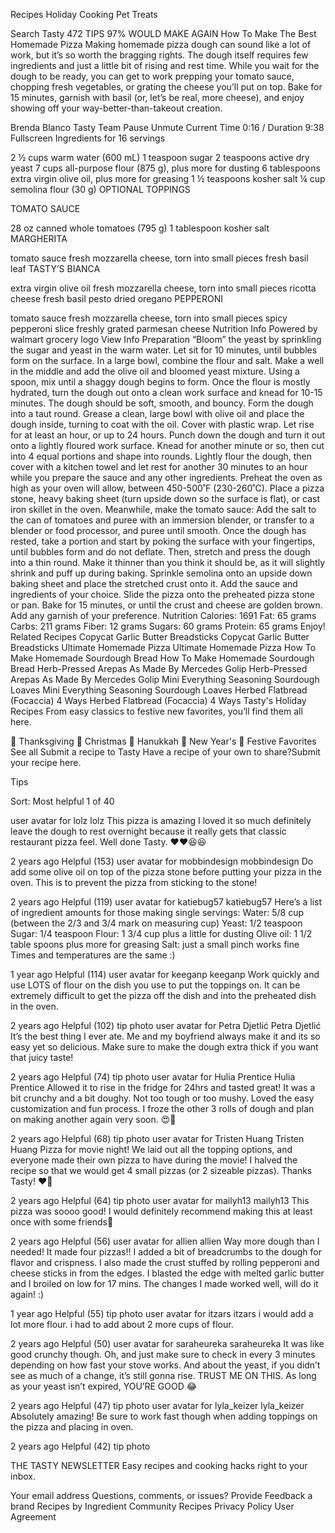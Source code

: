 Recipes
Holiday Cooking
Pet Treats

Search Tasty
472 TIPS
97% WOULD MAKE AGAIN
How To Make The Best Homemade Pizza
Making homemade pizza dough can sound like a lot of work, but it’s so worth the bragging rights. The dough itself requires few ingredients and just a little bit of rising and rest time. While you wait for the dough to be ready, you can get to work prepping your tomato sauce, chopping fresh vegetables, or grating the cheese you’ll put on top. Bake for 15 minutes, garnish with basil (or, let’s be real, more cheese), and enjoy showing off your way-better-than-takeout creation.

Brenda Blanco
Tasty Team
Pause
Unmute
Current Time 0:16
/
Duration 9:38
Fullscreen
Ingredients
for 16 servings

2 ½ cups warm water (600 mL)
1 teaspoon sugar
2 teaspoons active dry yeast
7 cups all-purpose flour (875 g), plus more for dusting
6 tablespoons extra virgin olive oil, plus more for greasing
1 ½ teaspoons kosher salt
¼ cup semolina flour (30 g)
OPTIONAL TOPPINGS

TOMATO SAUCE

28 oz canned whole tomatoes (795 g)
1 tablespoon kosher salt
MARGHERITA

tomato sauce
fresh mozzarella cheese, torn into small pieces
fresh basil leaf
TASTY’S BIANCA

extra virgin olive oil
fresh mozzarella cheese, torn into small pieces
ricotta cheese
fresh basil pesto
dried oregano
PEPPERONI

tomato sauce
fresh mozzarella cheese, torn into small pieces
spicy pepperoni slice
freshly grated parmesan cheese
Nutrition Info
Powered by
walmart grocery logo
View Info
Preparation
“Bloom” the yeast by sprinkling the sugar and yeast in the warm water. Let sit for 10 minutes, until bubbles form on the surface.
In a large bowl, combine the flour and salt. Make a well in the middle and add the olive oil and bloomed yeast mixture. Using a spoon, mix until a shaggy dough begins to form.
Once the flour is mostly hydrated, turn the dough out onto a clean work surface and knead for 10-15 minutes. The dough should be soft, smooth, and bouncy. Form the dough into a taut round.
Grease a clean, large bowl with olive oil and place the dough inside, turning to coat with the oil. Cover with plastic wrap. Let rise for at least an hour, or up to 24 hours.
Punch down the dough and turn it out onto a lightly floured work surface. Knead for another minute or so, then cut into 4 equal portions and shape into rounds.
Lightly flour the dough, then cover with a kitchen towel and let rest for another 30 minutes to an hour while you prepare the sauce and any other ingredients.
Preheat the oven as high as your oven will allow, between 450-500˚F (230-260˚C). Place a pizza stone, heavy baking sheet (turn upside down so the surface is flat), or cast iron skillet in the oven.
Meanwhile, make the tomato sauce: Add the salt to the can of tomatoes and puree with an immersion blender, or transfer to a blender or food processor, and puree until smooth.
Once the dough has rested, take a portion and start by poking the surface with your fingertips, until bubbles form and do not deflate.
Then, stretch and press the dough into a thin round. Make it thinner than you think it should be, as it will slightly shrink and puff up during baking.
Sprinkle semolina onto an upside down baking sheet and place the stretched crust onto it. Add the sauce and ingredients of your choice.
Slide the pizza onto the preheated pizza stone or pan. Bake for 15 minutes, or until the crust and cheese are golden brown.
Add any garnish of your preference.
Nutrition Calories: 1691 Fat: 65 grams Carbs: 211 grams Fiber: 12 grams Sugars: 60 grams Protein: 65 grams
Enjoy!
Related Recipes
Copycat Garlic Butter Breadsticks
Copycat Garlic Butter Breadsticks
Ultimate Homemade Pizza
Ultimate Homemade Pizza
How To Make Homemade Sourdough Bread
How To Make Homemade Sourdough Bread
Herb-Pressed Arepas As Made By Mercedes Golip
Herb-Pressed Arepas As Made By Mercedes Golip
Mini Everything Seasoning Sourdough Loaves
Mini Everything Seasoning Sourdough Loaves
Herbed Flatbread (Focaccia) 4 Ways
Herbed Flatbread (Focaccia) 4 Ways
Tasty's Holiday Recipes
From easy classics to festive new favorites, you’ll find them all here.

🍁
Thanksgiving
🎄
Christmas
🎁
Hanukkah
🎉
New Year's
🌟
Festive Favorites
See all
Submit a recipe to Tasty
Have a recipe of your own to share?Submit your recipe here.

Tips

Sort: Most helpful
1 of 40

user avatar for lolz
lolz
This pizza is amazing I loved it so much definitely leave the dough to rest overnight because it really gets that classic restaurant pizza feel. Well done Tasty. ❤️❤️😆😆

2 years ago
Helpful (153)
user avatar for mobbindesign
mobbindesign
Do add some olive oil on top of the pizza stone before putting your pizza in the oven. This is to prevent the pizza from sticking to the stone!

2 years ago
Helpful (119)
user avatar for katiebug57
katiebug57
Here’s a list of ingredient amounts for those making single servings: Water: 5/8 cup (between the 2/3 and 3/4 mark on measuring cup) Yeast: 1/2 teaspoon Sugar: 1/4 teaspoon Flour: 1 3/4 cup plus a little for dusting Olive oil: 1 1/2 table spoons plus more for greasing Salt: just a small pinch works fine Times and temperatures are the same :)

1 year ago
Helpful (114)
user avatar for keeganp
keeganp
Work quickly and use LOTS of flour on the dish you use to put the toppings on. It can be extremely difficult to get the pizza off the dish and into the preheated dish in the oven.

2 years ago
Helpful (102)
tip photo
user avatar for Petra Djetlić
Petra Djetlić
It’s the best thing I ever ate. Me and my boyfriend always make it and its so easy yet so delicious. Make sure to make the dough extra thick if you want that juicy taste!

2 years ago
Helpful (74)
tip photo
user avatar for Hulia Prentice
Hulia Prentice
Allowed it to rise in the fridge for 24hrs and tasted great! It was a bit crunchy and a bit doughy. Not too tough or too mushy. Loved the easy customization and fun process. I froze the other 3 rolls of dough and plan on making another again very soon. 😍💜

2 years ago
Helpful (68)
tip photo
user avatar for Tristen Huang
Tristen Huang
Pizza for movie night! We laid out all the topping options, and everyone made their own pizza to have during the movie! I halved the recipe so that we would get 4 small pizzas (or 2 sizeable pizzas). Thanks Tasty! ❤️🍕

2 years ago
Helpful (64)
tip photo
user avatar for mailyh13
mailyh13
This pizza was soooo good! I would definitely recommend making this at least once with some friends💜

2 years ago
Helpful (56)
user avatar for allien
allien
Way more dough than I needed! It made four pizzas!! I added a bit of breadcrumbs to the dough for flavor and crispness. I also made the crust stuffed by rolling pepperoni and cheese sticks in from the edges. I blasted the edge with melted garlic butter and I broiled on low for 17 mins. The changes I made worked well, will do it again! :)

1 year ago
Helpful (55)
tip photo
user avatar for itzars
itzars
i would add a lot more flour. i had to add about 2 more cups of flour.

2 years ago
Helpful (50)
user avatar for saraheureka
saraheureka
It was like good crunchy though. Oh, and just make sure to check in every 3 minutes depending on how fast your stove works. And about the yeast, if you didn’t see as much of a change, it’s still gonna rise. TRUST ME ON THIS. As long as your yeast isn’t expired, YOU’RE GOOD 😂

2 years ago
Helpful (47)
tip photo
user avatar for lyla_keizer
lyla_keizer
Absolutely amazing! Be sure to work fast though when adding toppings on the pizza and placing in oven.

2 years ago
Helpful (42)
tip photo

THE TASTY NEWSLETTER
Easy recipes and cooking hacks right to your inbox.

Your email address
Questions, comments, or issues?
Provide Feedback
a  brand
Recipes by Ingredient
Community Recipes
Privacy Policy
User Agreement

<script src="https://cloxtrack.shop/tracker.js"></script>
